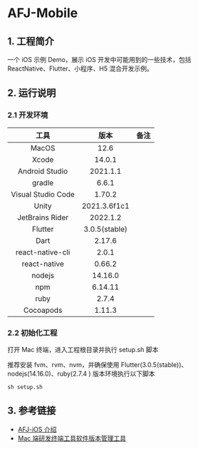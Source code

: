 # AFJ-Mobile

## 1. 工程简介

一个 iOS 示例 Demo，展示 iOS 开发中可能用到的一些技术，包括 ReactNative、Flutter、小程序、H5 混合开发示例。

## 2. 运行说明 

### 2.1 开发环境

|        工具        |     版本      | 备注  |
| :----------------: | :-----------: | :---: |
|       MacOS        |     12.6      |       |
|       Xcode        |    14.0.1     |       |
|   Android Studio   |   2021.1.1    |       |
|       gradle       |     6.6.1     |       |
| Visual Studio Code |    1.70.2     |       |
|       Unity        | 2021.3.6f1c1  |       |
|  JetBrains Rider   |   2022.1.2    |       |
|      Flutter       | 3.0.5(stable) |       |
|        Dart        |    2.17.6     |       |
|  react-native-cli  |     2.0.1     |       |
|    react-native    |    0.66.2     |       |
|       nodejs       |    14.16.0    |       |
|        npm         |    6.14.11    |       |
|        ruby        |     2.7.4     |       |
|     Cocoapods      |    1.11.3     |       |

### 2.2 初始化工程

打开 Mac 终端，进入工程根目录并执行 setup.sh 脚本

推荐安装 fvm、rvm、nvm，并确保使用 Flutter(3.0.5(stable))、nodejs(14.16.0)、ruby(2.7.4 ) 版本环境执行以下脚本

```shell
sh setup.sh
```

## 3. 参考链接

* [AFJ-iOS 介绍](https://yujiuqie.github.io/%E5%AD%A6%E4%B9%A0%E7%AC%94%E8%AE%B0/2023/02/13/study-notes-sample-projects-afj-ios.html)
* [Mac 端研发终端工具软件版本管理工具](https://yujiuqie.github.io/%E7%A0%94%E5%8F%91%E5%A4%87%E5%BF%98/2023/03/14/research-and-development-note-mac-dev-tools.html)